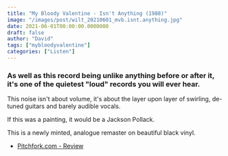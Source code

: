 ```yaml
---
title: "My Bloody Valentine - Isn't Anything (1988)"
image: "/images/post/wilt_20210601_mvb.isnt.anything.jpg"
date: 2021-06-01T00:00:00.0000000
draft: false
author: "David"
tags: ["mybloodyvalentine"]
categories: ["Listen"]
---
```

### As well as this record being unlike anything before or after it, it's one of the quietest "loud" records you will ever hear.

 This noise isn't about volume, it's about the layer upon layer of swirling, de-tuned guitars and barely audible vocals.

 If this was a painting, it would be a Jackson Pollack. 

 This is a newly minted, analogue remaster on beautiful black vinyl.

-  [Pitchfork.com - Review](https://pitchfork.com/reviews/albums/16605-isnt-anything-reissue-loveless-reissue-eps-1988-1991/)